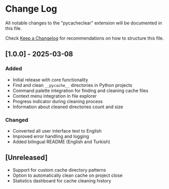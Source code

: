 # Change Log

All notable changes to the "pycacheclear" extension will be documented in this file.

Check [Keep a Changelog](http://keepachangelog.com/) for recommendations on how to structure this file.

## [1.0.0] - 2025-03-08

### Added
- Initial release with core functionality
- Find and clean `__pycache__` directories in Python projects
- Command palette integration for finding and cleaning cache files
- Context menu integration in file explorer
- Progress indicator during cleaning process
- Information about cleaned directories count and size

### Changed
- Converted all user interface text to English
- Improved error handling and logging
- Added bilingual README (English and Turkish)

## [Unreleased]
- Support for custom cache directory patterns
- Option to automatically clean cache on project close
- Statistics dashboard for cache cleaning history